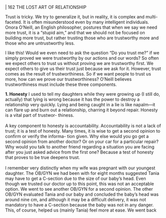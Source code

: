 | 162 THE LOST ART OF RELATIONSHIP

Trust is tricky. We try to generalize it, but in reality, it is complex and
multi-faceted. It is often misunderstood even by many intelligent individuals.
Onora O’Neill, an English philosopher, postures that when we say we need
more trust, it is a “stupid aim,” and that we should not be focused on building
more trust, but rather trusting those who are trustworthy more and those who
are untrustworthy less.

I like this! Would we even need to ask the question “Do you trust me?” if
we simply proved we were trustworthy by our actions and our words? So often
we expect others to trust us without proving we are trustworthy first. We expect
others to give us their trust just because we ask for it. However, trust comes as
the result of trustworthiness. So if we want people to trust us more, how can
we prove our trustworthiness? O’Neill believes trustworthiness must include
these three components.

**1. Honesty**
I used to tell my daughters while they were growing up (I still
    do, actually) that lying is wrong because it has the power to
    destroy a relationship very quickly. Lying and being caught in
    a lie is like napalm—it can flare up and burn out a relationship,
    charring it beyond repair. Honesty is a vital part of trustwor-
    thiness.<br><br>
A key component to honesty is accountability. Accountability
    is not a lack of trust; it is a test of honesty. Many times, it is
    wise to get a second opinion to confirm or verify the informa-
    tion given. Why else would you go get a second opinion from
    another doctor? Or on your car for a particular repair? Why
    would you talk to another friend regarding a situation you are
    facing after you just asked advice from the first one? Because
    a test of honesty that proves to be true deepens trust.<br><br>
I remember very distinctly when my wife was pregnant with
    our youngest daughter. The OB/GYN we had been with for
    eight months suggested Tania may have to get a C-section due
    to the size of our baby’s head. Even though we trusted our
    doctor up to this point, this was not an acceptable option.
    We went to see another OB/GYN for a second opinion. The
    other OB/GYN evaluated Tania and our baby and concluded
    the baby’s head was around nine cm, and although it may be
    a difficult delivery, it was not mandatory to have a C-section
    because the baby was not in any danger. This, of course,
    helped us (mainly Tania) feel more at ease. We went back